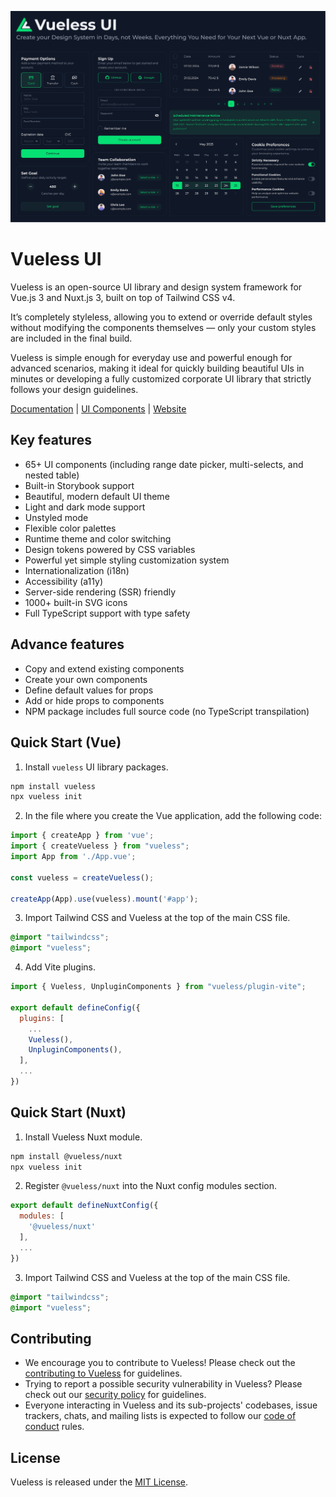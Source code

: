 ![vueless-examples.png](public/images/vueless-examples.png)

# Vueless UI

Vueless is an open-source UI library and design system framework for Vue.js 3 and Nuxt.js 3, built on top of Tailwind CSS v4.

It’s completely styleless, allowing you to extend or override default styles without modifying the components themselves — only your custom styles are included in the final build.

Vueless is simple enough for everyday use and powerful enough for advanced scenarios, making it ideal for quickly building beautiful UIs in minutes or developing a fully customized corporate UI library that strictly follows your design guidelines.

[Documentation](https://docs.vueless.com/) | [UI Components](https://ui.vueless.com/) | [Website](http://vueless.com/)

## Key features

- 65+ UI components (including range date picker, multi-selects, and nested table)
- Built-in Storybook support
- Beautiful, modern default UI theme
- Light and dark mode support
- Unstyled mode
- Flexible color palettes
- Runtime theme and color switching
- Design tokens powered by CSS variables
- Powerful yet simple styling customization system
- Internationalization (i18n)
- Accessibility (a11y)
- Server-side rendering (SSR) friendly
- 1000+ built-in SVG icons
- Full TypeScript support with type safety

## Advance features

- Copy and extend existing components
- Create your own components
- Define default values for props
- Add or hide props to components
- NPM package includes full source code (no TypeScript transpilation)


## Quick Start (Vue)

1. Install `vueless` UI library packages.

```bash
npm install vueless
npx vueless init
```

2. In the file where you create the Vue application, add the following code:
```javascript
import { createApp } from 'vue';
import { createVueless } from "vueless";
import App from './App.vue';

const vueless = createVueless();

createApp(App).use(vueless).mount('#app');
```

3. Import Tailwind CSS and Vueless at the top of the main CSS file.

```scss
@import "tailwindcss";
@import "vueless";
```

4. Add Vite plugins.

```javascript
import { Vueless, UnpluginComponents } from "vueless/plugin-vite";

export default defineConfig({
  plugins: [
    ...
    Vueless(),
    UnpluginComponents(),
  ],
  ...
})
```

## Quick Start (Nuxt)

1. Install Vueless Nuxt module.

```bash
npm install @vueless/nuxt
npx vueless init
```


2. Register `@vueless/nuxt` into the Nuxt config modules section.
```javascript
export default defineNuxtConfig({
  modules: [
    '@vueless/nuxt'
  ],
  ...
})
```

3. Import Tailwind CSS and Vueless at the top of the main CSS file.

```scss
@import "tailwindcss";
@import "vueless";
```

## Contributing

* We encourage you to contribute to Vueless! Please check out the
[contributing to Vueless](CONTRIBUTING.md) for guidelines.
* Trying to report a possible security vulnerability in Vueless? Please
check out our [security policy](SECURITY.md) for guidelines.
* Everyone interacting in Vueless and its sub-projects' codebases, issue trackers, chats, and mailing lists is expected to follow our [code of conduct](CODE_OF_CONDUCT.md) rules.

## License

Vueless is released under the [MIT License](https://opensource.org/licenses/MIT).



